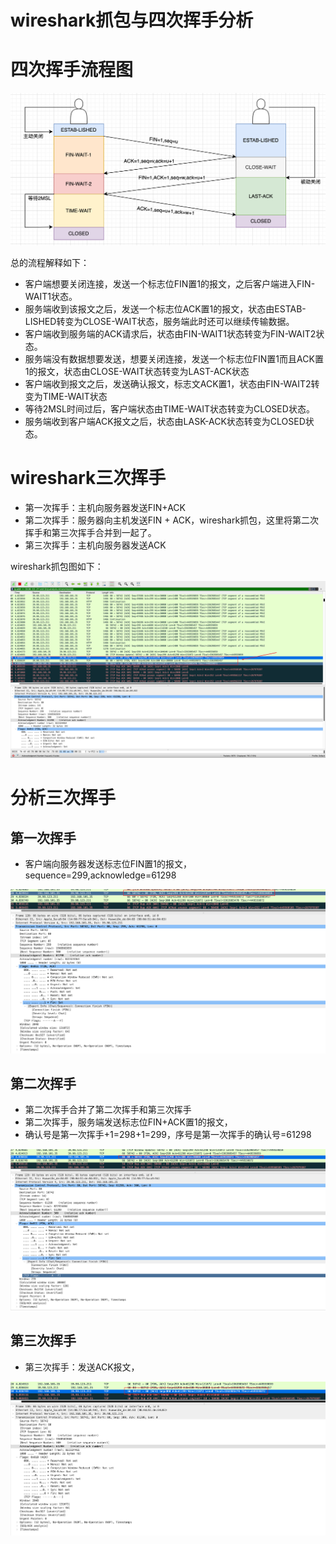 # wireshark抓包与四次挥手分析

# 四次挥手流程图

![image-20220227161018901](images/image-20220227161018901.png)

总的流程解释如下：

- 客户端想要关闭连接，发送一个标志位FIN置1的报文，之后客户端进入FIN-WAIT1状态。
- 服务端收到该报文之后，发送一个标志位ACK置1的报文，状态由ESTAB-LISHED转变为CLOSE-WAIT状态，服务端此时还可以继续传输数据。
- 客户端收到服务端的ACK请求后，状态由FIN-WAIT1状态转变为FIN-WAIT2状态。
- 服务端没有数据想要发送，想要关闭连接，发送一个标志位FIN置1而且ACK置1的报文，状态由CLOSE-WAIT状态转变为LAST-ACK状态
- 客户端收到报文之后，发送确认报文，标志文ACK置1，状态由FIN-WAIT2转变为TIME-WAIT状态
- 等待2MSL时间过后，客户端状态由TIME-WAIT状态转变为CLOSED状态。
- 服务端收到客户端ACK报文之后，状态由LASK-ACK状态转变为CLOSED状态。

# wireshark三次挥手

- 第一次挥手：主机向服务器发送FIN+ACK
- 第二次挥手：服务器向主机发送FIN + ACK，wireshark抓包，这里将第二次挥手和第三次挥手合并到一起了。
- 第三次挥手：主机向服务器发送ACK

wireshark抓包图如下：

![image-20220227164051338](images/image-20220227164051338.png)

# 分析三次挥手

## 第一次挥手

- 客户端向服务器发送标志位FIN置1的报文，sequence=299,acknowledge=61298

![image-20220227170755651](images/image-20220227170755651.png)

## 第二次挥手

- 第二次挥手合并了第二次挥手和第三次挥手
- 第二次挥手，服务端发送标志位FIN+ACK置1的报文，
- 确认号是第一次挥手+1=298+1=299，序号是第一次挥手的确认号=61298

![image-20220227170701810](images/image-20220227170701810.png)

## 第三次挥手

- 第三次挥手：发送ACK报文，

![image-20220227170732136](images/image-20220227170732136.png)



